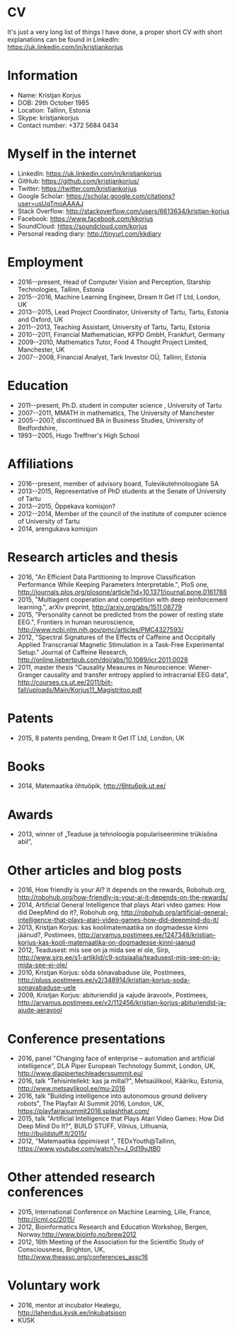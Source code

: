 # CV
It's just a very long list of things I have done, a proper short CV with short explanations can be found in LinkedIn: https://uk.linkedin.com/in/kristjankorjus

# Information
* Name: Kristjan Korjus
* DOB: 29th October 1985
* Location: Tallinn, Estonia
* Skype: kristjankorjus
* Contact number: +372 5684 0434

# Myself in the internet
* LinkedIn: https://uk.linkedin.com/in/kristjankorjus
* GitHub: https://github.com/kristjankorjus/
* Twitter: https://twitter.com/kristjankorjus
* Google Scholar: https://scholar.google.com/citations?user=usUqTmoAAAAJ
* Stack Overflow: http://stackoverflow.com/users/6613634/kristjan-korjus
* Facebook: https://www.facebook.com/kkorjus
* SoundCloud: https://soundcloud.com/korjus
* Personal reading diary: http://tinyurl.com/kkdiary

# Employment
* 2016--present, Head of Computer Vision and Perception, Starship Technologies, Tallinn, Estonia
* 2015--2016, Machine Learning Engineer, Dream It Get IT Ltd, London, UK
* 2013--2015, Lead Project Coordinator, University of Tartu, Tartu, Estonia and Oxford, UK
* 2011--2013, Teaching Assistant, University of Tartu, Tartu, Estonia
* 2010--2011, Financial Mathematician, KFPD GmbH, Frankfurt, Germany
* 2009--2010, Mathematics Tutor, Food 4 Thought Project Limited, Manchester, UK
* 2007--2008, Financial Analyst, Tark Investor OÜ, Tallinn, Estonia

# Education
* 2011--present, Ph.D. student in computer science , University of Tartu
* 2007--2011, MMATH in mathematics, The University of Manchester
* 2005--2007, discontinued BA in Business Studies, University of Bedfordshire, 
* 1993--2005, Hugo Treffner's High School

# Affiliations
* 2016--present, member of advisory board, Tulevikutehnoloogiate SA
* 2013--2015, Representative of PhD students at the Senate of University of Tartu
* 2013--2015, Õppekava komisjon?
* 2012--2014, Member of the council of the institute of computer science of University of Tartu
* 2014, arengukava komisjon

# Research articles and thesis
* 2016, "An Efficient Data Partitioning to Improve Classification Performance While Keeping Parameters Interpretable.", PloS one, http://journals.plos.org/plosone/article?id=10.1371/journal.pone.0161788
* 2015, "Multiagent cooperation and competition with deep reinforcement learning.", arXiv preprint, http://arxiv.org/abs/1511.08779
* 2015, "Personality cannot be predicted from the power of resting state EEG.", Frontiers in human neuroscience, http://www.ncbi.nlm.nih.gov/pmc/articles/PMC4327593/
* 2012, "Spectral Signatures of the Effects of Caffeine and Occipitally Applied Transcranial Magnetic Stimulation in a Task-Free Experimental Setup." Journal of Caffeine Research, http://online.liebertpub.com/doi/abs/10.1089/jcr.2011.0028
* 2011, master thesis "Causality Measures in Neuroscience: Wiener-Granger causality and transfer entropy applied to intracranial EEG data", http://courses.cs.ut.ee/2011/biit-fall/uploads/Main/Korjus11_Magistritoo.pdf

# Patents
* 2015, 8 patents pending, Dream It Get IT Ltd, London, UK

# Books
* 2014, Matemaatika õhtuõpik, http://6htu6pik.ut.ee/

# Awards
* 2013, winner of „Teaduse ja tehnoloogia populariseerimine trükisõna abil”, 

# Other articles and blog posts
* 2016, How friendly is your AI? It depends on the rewards, Robohub.org, http://robohub.org/how-friendly-is-your-ai-it-depends-on-the-rewards/
* 2014, Artificial General Intelligence that plays Atari video games: How did DeepMind do it?, Robohub.org, http://robohub.org/artificial-general-intelligence-that-plays-atari-video-games-how-did-deepmind-do-it/
* 2013, Kristjan Korjus: kas kooli­matemaatika on dogmadesse kinni jäänud?, Postimees, http://arvamus.postimees.ee/1247348/kristjan-korjus-kas-kooli-matemaatika-on-dogmadesse-kinni-jaanud
* 2012, Teadusest: mis see on ja mida see ei ole, Sirp, http://www.sirp.ee/s1-artiklid/c9-sotsiaalia/teadusest-mis-see-on-ja-mida-see-ei-ole/
* 2010, Kristjan Korjus: sõda sõnavabaduse üle, Postimees, http://pluss.postimees.ee/v2/348914/kristjan-korjus-soda-sonavabaduse-uele
* 2009, Kristjan Korjus: abituriendid ja «ajude äravool», Postimees, http://arvamus.postimees.ee/v2/112456/kristjan-korjus-abituriendid-ja-ajude-aeravool

# Conference presentations
* 2016, panel "Changing face of enterprise – automation and artificial intelligence", DLA Piper European Technology Summit, London, UK, http://www.dlapipertechleaderssummit.eu/
* 2016, talk "Tehisintellekt: kas ja millal?", Metsaülikool, Kääriku, Estonia, http://www.metsaylikool.ee/mu-2016
* 2016, talk "Building intelligence into autonomous ground delivery robots", The Playfair AI Summit 2016, London, UK, https://playfairaisummit2016.splashthat.com/
* 2015, talk "Artificial Intelligence that Plays Atari Video Games: How Did Deep Mind Do It?", 
BUILD STUFF, Vilnius, Lithuania, http://buildstuff.lt/2015/
* 2012, "Matemaatika õppimisest ", TEDxYouth@Tallinn, https://www.youtube.com/watch?v=J_0d19vJtB0

# Other attended research conferences
* 2015, International Conference on Machine Learning, Lille, France, http://icml.cc/2015/
* 2012, Bioinformatics Research and Education Workshop, Bergen, Norway,http://www.bioinfo.no/brew2012
* 2012, 16th Meeting of the Association for the Scientific Study of Consciousness, Brighton, UK, http://www.theassc.org/conferences_assc16

# Voluntary work
* 2016, mentor at incubator Heategu, http://lahendus.kysk.ee/inkubatsioon
* KÜSK